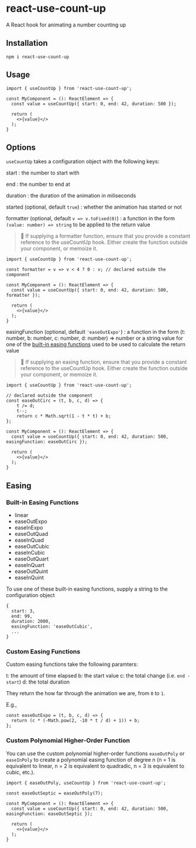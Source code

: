 # react-use-count-up

A React hook for animating a number counting up

## Installation

```
npm i react-use-count-up
```

## Usage

```
import { useCountUp } from 'react-use-count-up';

const MyComponent = (): ReactElement => {
  const value = useCountUp({ start: 0, end: 42, duration: 500 });

  return (
    <>{value}</>
  );
}
```

## Options

`useCountUp` takes a configuration object with the following keys:

start
: the number to start with

end
: the number to end at

duration
: the duration of the animation in miliseconds

started (optional, default `true`)
: whether the animation has started or not

formatter (optional, default `v => v.toFixed(0)`)
: a function in the form `(value: number) => string` to be applied to the return value

> 📝 If supplying a formatter function, ensure that you provide a constant reference to the useCountUp hook. Either create the function outside your component, or memoize it.

```
import { useCountUp } from 'react-use-count-up';

const formatter = v => v < 4 ? 0 : v; // declared outside the component

const MyComponent = (): ReactElement => {
  const value = useCountUp({ start: 0, end: 42, duration: 500, formatter });

  return (
    <>{value}</>
  );
}
```

easingFunction (optional, default `'easeOutExpo'`)
: a function in the form (t: number, b: number, c: number, d: number) => number or a string value for one of the [built-in easing functions](#built-in-easing-functions) used to be used to calculate the return value

> 📝 If supplying an easing function, ensure that you provide a constant reference to the useCountUp hook. Either create the function outside your component, or memoize it.

```
import { useCountUp } from 'react-use-count-up';

// declared outside the component
const easeOutCirc = (t, b, c, d) => {
	t /= d;
	t--;
	return c * Math.sqrt(1 - t * t) + b;
};

const MyComponent = (): ReactElement => {
  const value = useCountUp({ start: 0, end: 42, duration: 500, easingFunction: easeOutCirc });

  return (
    <>{value}</>
  );
}
```

## Easing

### Built-in Easing Functions

* linear
* easeOutExpo
* easeInExpo
* easeOutQuad
* easeInQuad
* easeOutCubic
* easeInCubic
* easeOutQuart
* easeInQuart
* easeOutQuint
* easeInQuint

To use one of these built-in easing functions, supply a string to the configuration object

```
{
  start: 3,
  end: 99,
  duration: 2000,
  easingFunction: 'easeOutCubic',
  ...
}
```

### Custom Easing Functions

Custom easing functions take the following paramters:

t: the amount of time elapsed
b: the start value
c: the total change (i.e. `end - start`)
d: the total duration

They return the how far through the animation we are, from `0` to `1`.

E.g.,

```
const easeOutExpo = (t, b, c, d) => {
  return (c * (-Math.pow(2, -10 * t / d) + 1)) + b;
};
```

### Custom Polynomial Higher-Order Function

You can use the custom polynomial higher-order functions `easeOutPoly` or `easeInPoly` to create a polynomial easing function of degree n (n = 1 is equivalent to linear, n = 2 is equivalent to quadradic, n = 3 is equivalent to cubic, etc.).

```
import { easeOutPoly, useCountUp } from 'react-use-count-up';

const easeOutSeptic = easeOutPoly(7);

const MyComponent = (): ReactElement => {
  const value = useCountUp({ start: 0, end: 42, duration: 500, easingFunction: easeOutSeptic });

  return (
    <>{value}</>
  );
}
```


